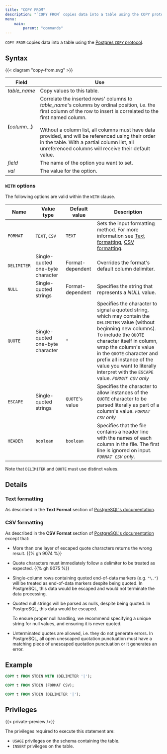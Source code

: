 ```yaml
---
title: "COPY FROM"
description: "`COPY FROM` copies data into a table using the COPY protocol."
menu:
    main:
        parent: "commands"
---
```


`COPY FROM` copies data into a table using the [Postgres `COPY` protocol][pg-copy-from].

## Syntax

{{< diagram "copy-from.svg" >}}

Field | Use
------|-----
_table_name_ | Copy values to this table.
**(**_column_...**)** | Correlate the inserted rows' columns to _table_name_'s columns by ordinal position, i.e. the first column of the row to insert is correlated to the first named column. <br/><br/>Without a column list, all columns must have data provided, and will be referenced using their order in the table. With a partial column list, all unreferenced columns will receive their default value.
_field_ | The name of the option you want to set.
_val_ | The value for the option.

### `WITH` options

The following options are valid within the `WITH` clause.

Name | Value type | Default value | Description
-----|-----------------|---------------|------------
`FORMAT` | `TEXT`, `CSV` | `TEXT` | Sets the input formatting method. For more information see [Text formatting](#text-formatting), [CSV formatting](#csv-formatting).
`DELIMITER` | Single-quoted one-byte character | Format-dependent | Overrides the format's default column delimiter.
`NULL` | Single-quoted strings | Format-dependent | Specifies the string that represents a _NULL_ value.
`QUOTE` | Single-quoted one-byte character | `"` | Specifies the character to signal a quoted string, which may contain the `DELIMITER` value (without beginning new columns). To include the `QUOTE` character itself in column, wrap the column's value in the `QUOTE` character and prefix all instance of the value you want to literally interpret with the `ESCAPE` value. _`FORMAT CSV` only_
`ESCAPE` | Single-quoted strings | `QUOTE`'s value | Specifies the character to allow instances of the `QUOTE` character to be parsed literally as part of a column's value. _`FORMAT CSV` only_
`HEADER`  | `boolean`   | `boolean`  | Specifies that the file contains a header line with the names of each column in the file. The first line is ignored on input.  _`FORMAT CSV` only._

Note that `DELIMITER` and `QUOTE` must use distinct values.

## Details

### Text formatting

As described in the **Text Format** section of [PostgreSQL's documentation][pg-copy-from].

### CSV formatting

As described in the **CSV Format** section of [PostgreSQL's documentation][pg-copy-from]
except that:

- More than one layer of escaped quote characters returns the wrong result.
  {{% gh 9074 %}}

- Quote characters must immediately follow a delimiter to be treated as
  expected. {{% gh 9075 %}}

- Single-column rows containing quoted end-of-data markers (e.g. `"\."`) will be
  treated as end-of-data markers despite being quoted. In PostgreSQL, this data
  would be escaped and would not terminate the data processing.

- Quoted null strings will be parsed as nulls, despite being quoted. In
  PostgreSQL, this data would be escaped.

  To ensure proper null handling, we recommend specifying a unique string for
  null values, and ensuring it is never quoted.

- Unterminated quotes are allowed, i.e. they do not generate errors. In
  PostgreSQL, all open unescaped quotation punctuation must have a matching
  piece of unescaped quotation punctuation or it generates an error.

## Example

```sql
COPY t FROM STDIN WITH (DELIMITER '|');
```

```sql
COPY t FROM STDIN (FORMAT CSV);
```

```sql
COPY t FROM STDIN (DELIMITER '|');
```

## Privileges

{{< private-preview />}}

The privileges required to execute this statement are:

- `USAGE` privileges on the schema containing the table.
- `INSERT` privileges on the table.

[pg-copy-from]: https://www.postgresql.org/docs/14/sql-copy.html
